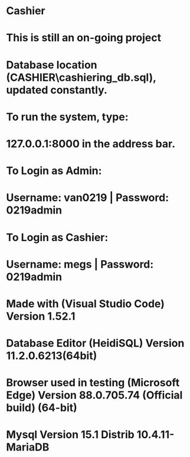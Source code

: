 # Cashier
# This is still an on-going project

# Database location (CASHIER\cashiering_db.sql), updated constantly.

# To run the system, type:
# 127.0.0.1:8000 in the address bar.

# To Login as Admin:
# Username: van0219 | Password: 0219admin

# To Login as Cashier:
# Username: megs | Password: 0219admin

# Made with (Visual Studio Code) Version 1.52.1
# Database Editor (HeidiSQL) Version 11.2.0.6213(64bit) 

# Browser used in testing (Microsoft Edge) Version 88.0.705.74 (Official build) (64-bit)

# Mysql Version 15.1 Distrib 10.4.11-MariaDB
